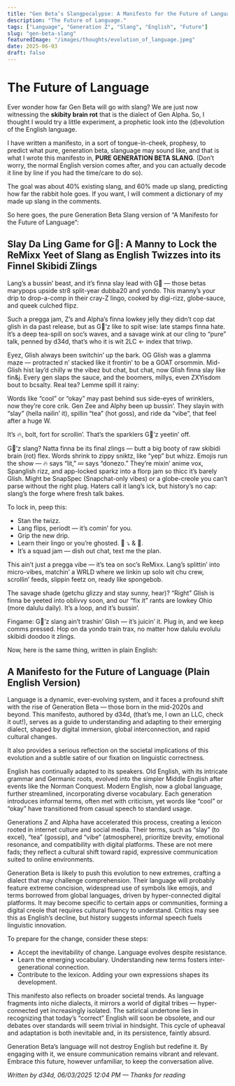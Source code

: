 ```yaml
---
title: "Gen Beta’s Slangpocalypse: A Manifesto for the Future of Language"
description: "The Future of Language."
tags: ["Language", "Generation Z", "Slang", "English", "Future"]
slug: "gen-beta-slang"
featuredImage: "/images/thoughts/evolution_of_language.jpeg"
date: 2025-06-03
draft: false
---
```


# The Future of Language

Ever wonder how far Gen Beta will go with slang? We are just now witnessing the **skibity brain rot** that is the dialect of Gen Alpha. So, I thought I would try a little experiment, a prophetic look into the (d)evolution of the English language.

I have written a manifesto, in a sort of tongue-in-cheek, prophesy, to predict what pure, generation beta, slanguage may sound like, and that is what I wrote this manifesto in, **PURE GENERATION BETA SLANG**. (Don’t worry, the normal English version comes after, and you can actually decode it line by line if you had the time/care to do so).

The goal was about 40% existing slang, and 60% made up slang, predicting how far the rabbit hole goes. If you want, I will comment a dictionary of my made up slang in the comments.

So here goes, the pure Generation Beta Slang version of “A Manifesto for the Future of Language”:

## Slay Da Ling Game for G🐝: A Manny to Lock the ReMixx Yeet of Slang as English Twizzes into its Finnel Skibidi Zlings

Lang’s a bussin’ beast, and it’s finna slay lead with G🐝 — those betas marypops upside str8 split-year dubba20 and yondo. This manny’s your drip to drop-a-comp in their cray-Z lingo, cooked by digi-rizz, globe-sauce, and queek culched flipz.

Such a pregga jam, Z’s and Alpha’s finna lowkey jelly they didn’t cop dat glish in da past release, but as G🐝’z like to spit wise: late stamps finna hate. It’s a deep tea-spill on soc’s waves, and a savage wink at our cling to “pure” talk, penned by d34d, that’s who it is wit 2LC <- index that triwp.

Eyez, Glish always been switchin’ up the bark. OG Glish was a glamma maze — protracted n’ stacked like it frontin’ to be a GOAT orsommin. Mid-Glish hist lay’d chilly w the vibez but chat, but chat, now Glish finna slay like fin&j. Every gen slaps the sauce, and the boomers, millys, even ZXYisdom bout to bcsalty. Real tea? Lemme spill it rainy:

Words like “cool” or “okay” may past behind sus side-eyes of wrinklers, now they’re core crik. Gen Zee and Alphy been up bussin’. They slayin with “slay” (hella nailin’ it), spillin “tea” (hot goss), and ride da “vibe”, that feel after a huge W.

It’s 🔥, bolt, fort for scrollin’. That’s the sparklers G🐝’z yeetin’ off.

G🐝’z slang? Natta finna be its final zlings — butt a big booty of raw skibidi brain (rot) flex. Words shrink to zippy sniktz, like “yep” but whizz. Emojis run the show — 🔥 says “lit,” 💤 says “donezo.” They’re mixin’ anime vox, Spanglish rizz, and app-locked sparkz into a florp jam so thicc it’s barely Glish. Might be SnapSpec (Snapchat-only vibes) or a globe-creole you can’t parse without the right plug. Haters call it lang’s ick, but history’s no cap: slang’s the forge where fresh talk bakes.

To lock in, peep this:

* Stan the twizz.
* Lang flips, periodt — it’s comin’ for you.
* Grip the new drip.
* Learn their lingo or you’re ghosted. 📡 ⤵️ & 💬.
* It’s a squad jam — dish out chat, text me the plan.

This ain’t just a pregga vibe — it’s tea on soc’s ReMixx. Lang’s splittin’ into micro-vibes, matchin’ a WRLD where we linkin up solo wit chu crew, scrollin’ feeds, slippin feetz on, ready like spongebob.

The savage shade (getchu glizzy and stay sunny, hear)? “Right” Glish is finna be yeeted into oblivvy soon, and our “fix it” rants are lowkey Ohio (more dalulu daily). It’s a loop, and it’s bussin’.

Fingame: G🐝’z slang ain’t trashin’ Glish — it’s juicin’ it. Plug in, and we keep comms pressed. Hop on da yondo train trax, no matter how dalulu evolulu skibidi doodoo it zlings.

Now, here is the same thing, written in plain English:

## A Manifesto for the Future of Language (Plain English Version)

Language is a dynamic, ever-evolving system, and it faces a profound shift with the rise of Generation Beta — those born in the mid-2020s and beyond. This manifesto, authored by d34d, (that’s me, I own an LLC, check it out!), serves as a guide to understanding and adapting to their emerging dialect, shaped by digital immersion, global interconnection, and rapid cultural changes.

It also provides a serious reflection on the societal implications of this evolution and a subtle satire of our fixation on linguistic correctness.

English has continually adapted to its speakers. Old English, with its intricate grammar and Germanic roots, evolved into the simpler Middle English after events like the Norman Conquest. Modern English, now a global language, further streamlined, incorporating diverse vocabulary. Each generation introduces informal terms, often met with criticism, yet words like “cool” or “okay” have transitioned from casual speech to standard usage.

Generations Z and Alpha have accelerated this process, creating a lexicon rooted in internet culture and social media. Their terms, such as “slay” (to excel), “tea” (gossip), and “vibe” (atmosphere), prioritize brevity, emotional resonance, and compatibility with digital platforms. These are not mere fads; they reflect a cultural shift toward rapid, expressive communication suited to online environments.

Generation Beta is likely to push this evolution to new extremes, crafting a dialect that may challenge comprehension. Their language will probably feature extreme concision, widespread use of symbols like emojis, and terms borrowed from global languages, driven by hyper-connected digital platforms. It may become specific to certain apps or communities, forming a digital creole that requires cultural fluency to understand. Critics may see this as English’s decline, but history suggests informal speech fuels linguistic innovation.

To prepare for the change, consider these steps:

* Accept the inevitability of change. Language evolves despite resistance.
* Learn the emerging vocabulary. Understanding new terms fosters inter-generational connection.
* Contribute to the lexicon. Adding your own expressions shapes its development.

This manifesto also reflects on broader societal trends. As language fragments into niche dialects, it mirrors a world of digital tribes — hyper-connected yet increasingly isolated. The satirical undertone lies in recognizing that today’s “correct” English will soon be obsolete, and our debates over standards will seem trivial in hindsight. This cycle of upheaval and adaptation is both inevitable and, in its persistence, faintly absurd.

Generation Beta’s language will not destroy English but redefine it. By engaging with it, we ensure communication remains vibrant and relevant. Embrace this future, however unfamiliar, to keep the conversation alive.

*Written by d34d, 06/03/2025 12:04 PM — Thanks for reading*

